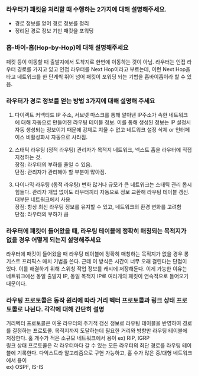 ### 라우터가 패킷을 처리할 때 수행하는 2가지에 대해 설명해주세요.

- 경로 정보를 얻어 경로 정보를 정리
- 정리된 경로 정보 기반 패킷을 포워딩

### 홉-바이-홉(Hop-by-Hop)에 대해 설명해주세요

패킷 등이 이동할 때 출발지에서 도착지로 한번에 이동하는 것이 아님. 라우터는 인접 라우터 경로를 가지고 있고 인접 라우터를 Next Hop이라고 부르는데, 이런 Next Hop을 타고 네트워크를 한 단계씩 뛰어 넘어 패킷이 포워딩 되는 기법을 홉바이홉이라 할 수 있음.

### 라우터가 경로 정보를 얻는 방법 3가지에 대해 설명해 주세요

1. 다이렉트 커넥티드
IP 주소, 서브넷 마스크를 통해 알아낸 IP주소가 속한 네트워크에 대해 자동으로 만들어진 라우팅 테이블 정보. 이를 통해 생성된 정보는 IP 설정시 자동 생성되는 정보이기 때문에 강제로 지울 수 없고 네트워크 설정 삭제 or 인터페이스 비활성화시 자동으로 사라짐.

2. 스태틱 라우팅 (정적 라우팅) 
관리자가 목적지 네트워크, 넥스트 홉을 라우터에 직접 지정하는 것.   
장점: 라우터의 부하를 줄일 수 있음.   
단점: 관리자가 관리해야 할 부분이 많아짐.

3. 다이나믹 라우팅 (동적 라우팅)
변화 많거나 규모가 큰 네트워크는 스태틱 관리 몹시 힘들다. 관리자 개입 없이도 라우터끼리 자동으로 정보 교환해 라우팅 테이블 갱신. 대부분 네트워크에서 사용   
장점: 항상 최신 라우팅 정보를 유지할 수 있고, 네트워크의 환경 변화를 고려함   
단점: 라우터의 부하가 큼

### 라우터에 패킷이 들어왔을 때, 라우팅 테이블에 정확히 매칭되는 목적지가 없을 경우 어떻게 되는지 설명해주세요
라우터에 패킷이 들어왔을 때 라우팅 테이블에 정확히 매칭하는 목적지가 없을 경우 롱기스트 프리픽스 매치 기법을 쓴다. 근데 이 방식은 시간이 너무 오래 걸린다는 단점이 있다. 이를 해결하기 위해 스위칭 작업 정보를 캐시에 저장해둔다. 이게 가능한 이유는 네트워크에선 동일 출발지 IP, 동일 목적지 IP로 여러개의 패킷이 연속적으로 들어오기 때문이다.

### 라우팅 프로토콜은 동작 원리에 따라 거리 벡터 프로토콜과 링크 상태 프로토콜로 나뉜다. 각각에 대해 간단히 설명
거리벡터 프로토콜은 이웃 라우터의 주기적 갱신 정보로 라우팅 테이블을 반영하여 경로를 결정하는 프로토콜. 목적지까지 도달하는데 필요한 거리와 방향만 라우팅 테이블에 저장한다. 홉 개수가 적은 소규모 네트워크에서 용이 ex) RIP, IGRP   
링크 상태 프로토콜은 각 라우터마다 갈 수 있는 모든 라우터의 최단 경로를 라우팅 테이블에 기록한다. 다익스트라 알고리즘으로 구현 가능하고, 홉 수가 많은 중/대형 네트워크에서 용이    
ex) OSPF, IS-IS